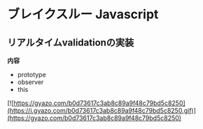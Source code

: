 # ブレイクスルー Javascript

## リアルタイムvalidationの実装

**内容**
- prototype
- observer
- this

[![https://gyazo.com/b0d73617c3ab8c89a9f48c79bd5c8250](https://i.gyazo.com/b0d73617c3ab8c89a9f48c79bd5c8250.gif)](https://gyazo.com/b0d73617c3ab8c89a9f48c79bd5c8250)
